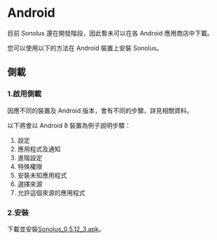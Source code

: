 # Android

目前 Sonolus 還在開發階段，因此暫未可以在各 Android 應用商店中下載。

您可以使用以下的方法在 Android 裝置上安裝 Sonolus。

## 側載

### 1.啟用側載

因應不同的裝置及 Android 版本，會有不同的步驟，詳見相關資料。

以下將會以 Android 8 裝置為例子說明步驟：

1. 設定
2. 應用程式及通知
3. 進階設定
4. 特殊權限
5. 安裝未知應用程式
6. 選擇來源
7. 允許這個來源的應用程式

### 2.安裝

下載並安裝[Sonolus_0.5.12_3.apk](https://sonolus.com/download/Sonolus_0.5.12_3.apk)。
